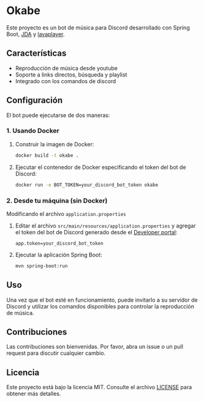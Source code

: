 # Okabe

Este proyecto es un bot de música para Discord desarrollado con Spring Boot, [JDA](https://github.com/discord-jda/JDA)
y [lavaplayer](https://github.com/lavalink-devs/lavaplayer). 
## Características

- Reproducción de música desde youtube
- Soporte a links directos, búsqueda y playlist
- Integrado con los comandos de discord

## Configuración

El bot puede ejecutarse de dos maneras:

### 1. Usando Docker

1. Construir la imagen de Docker:
    ```sh
    docker build -t okabe .
    ```

2. Ejecutar el contenedor de Docker especificando el token del bot de Discord:
    ```sh
    docker run -e BOT_TOKEN=your_discord_bot_token okabe
    ```

### 2. Desde tu máquina (sin Docker)
Modificando el archivo `application.properties`

1. Editar el archivo `src/main/resources/application.properties` y agregar el token del bot de Discord generado
desde el [Developer portal](https://discord.com/developers/applications):
    ```properties
    app.token=your_discord_bot_token
    ```

2. Ejecutar la aplicación Spring Boot:
    ```sh
    mvn spring-boot:run
    ```

## Uso

Una vez que el bot esté en funcionamiento, puede invitarlo a su servidor de Discord y utilizar los comandos disponibles para controlar la reproducción de música.

## Contribuciones

Las contribuciones son bienvenidas. Por favor, abra un issue o un pull request para discutir cualquier cambio.

## Licencia

Este proyecto está bajo la licencia MIT. Consulte el archivo [LICENSE](./LICENSE) para obtener más detalles.
